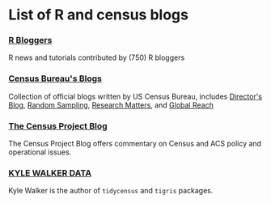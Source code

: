 # List of R and census blogs

### [R Bloggers](https://www.r-bloggers.com/)
R news and tutorials contributed by (750) R bloggers

### [Census Bureau's Blogs](https://www.census.gov/newsroom/blogs/about.html)
Collection of official blogs written by US Census Bureau, includes [Director's Blog](https://www.census.gov/newsroom/blogs/director.html), [Random Sampling](https://www.census.gov/newsroom/blogs/random-samplings.html), [Research Matters](https://www.census.gov/newsroom/blogs/research-matters.html), and [Global Reach](https://www.census.gov/newsroom/blogs/global-reach.html)

### [The Census Project Blog](https://thecensusproject.org/blog/)
The Census Project Blog offers commentary on Census and ACS policy and operational issues.

### [KYLE WALKER DATA](https://walkerke.github.io/)
Kyle Walker is the author of `tidycensus` and `tigris` packages.